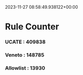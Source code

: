 2023-11-27 08:58:49.938122+00:00
# Rule Counter 
 ### UCATE : 409838

 ### Veneto : 148785

 ### Allowlist : 13930